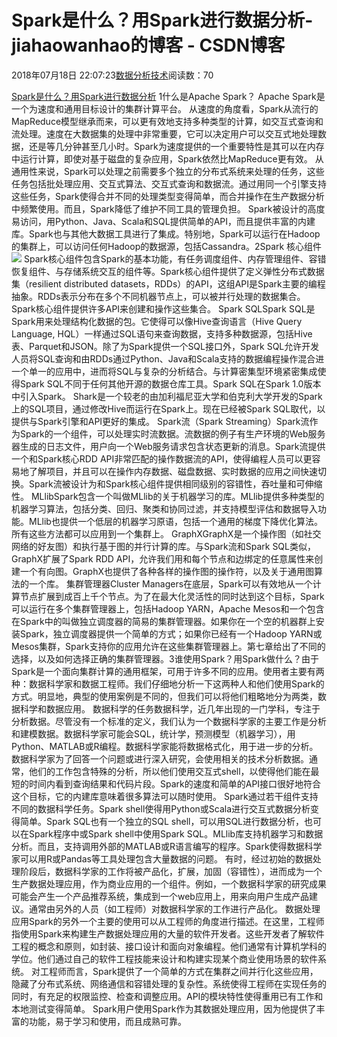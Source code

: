 
# Spark是什么？用Spark进行数据分析​​​​​​​ - jiahaowanhao的博客 - CSDN博客


2018年07月18日 22:07:23[数据分析技术](https://me.csdn.net/jiahaowanhao)阅读数：70


[Spark是什么？用Spark进行数据分析](http://cda.pinggu.org/view/26127.html)
1什么是Apache Spark？
Apache Spark是一个为速度和通用目标设计的集群计算平台。
从速度的角度看，Spark从流行的MapReduce模型继承而来，可以更有效地支持多种类型的计算，如交互式查询和流处理。速度在大数据集的处理中非常重要，它可以决定用户可以交互式地处理数据，还是等几分钟甚至几小时。Spark为速度提供的一个重要特性是其可以在内存中运行计算，即使对基于磁盘的复杂应用，Spark依然比MapReduce更有效。
从通用性来说，Spark可以处理之前需要多个独立的分布式系统来处理的任务，这些任务包括批处理应用、交互式算法、交互式查询和数据流。通过用同一个引擎支持这些任务，Spark使得合并不同的处理类型变得简单，而合并操作在生产数据分析中频繁使用。而且，Spark降低了维护不同工具的管理负担。
Spark被设计的高度易访问，用Python、Java、Scala和SQL提供简单的API，而且提供丰富的内建库。Spark也与其他大数据工具进行了集成。特别地，Spark可以运行在Hadoop的集群上，可以访问任何Hadoop的数据源，包括Cassandra。2Spark 核心组件
![](http://www.cda.cn/uploadfile/image/20180718/20180718064907_80798.png)
Spark核心组件包含Spark的基本功能，有任务调度组件、内存管理组件、容错恢复组件、与存储系统交互的组件等。Spark核心组件提供了定义弹性分布式数据集（resilient distributed datasets，RDDs）的API，这组API是Spark主要的编程抽象。RDDs表示分布在多个不同机器节点上，可以被并行处理的数据集合。Spark核心组件提供许多API来创建和操作这些集合。
Spark SQLSpark SQL是Spark用来处理结构化数据的包。它使得可以像Hive查询语言（Hive Query Language, HQL）一样通过SQL语句来查询数据，支持多种数据源，包括Hive表、Parquet和JSON。除了为Spark提供一个SQL接口外，Spark SQL允许开发人员将SQL查询和由RDDs通过Python、Java和Scala支持的数据编程操作混合进一个单一的应用中，进而将SQL与复杂的分析结合。与计算密集型环境紧密集成使得Spark SQL不同于任何其他开源的数据仓库工具。Spark SQL在Spark 1.0版本中引入Spark。
Shark是一个较老的由加利福尼亚大学和伯克利大学开发的Spark上的SQL项目，通过修改Hive而运行在Spark上。现在已经被Spark SQL取代，以提供与Spark引擎和API更好的集成。
Spark流（Spark Streaming）Spark流作为Spark的一个组件，可以处理实时流数据。流数据的例子有生产环境的Web服务器生成的日志文件，用户向一个Web服务请求包含状态更新的消息。Spark流提供一个和Spark核心RDD API非常匹配的操作数据流的API，使得编程人员可以更容易地了解项目，并且可以在操作内存数据、磁盘数据、实时数据的应用之间快速切换。Spark流被设计为和Spark核心组件提供相同级别的容错性，吞吐量和可伸缩性。
MLlibSpark包含一个叫做MLlib的关于机器学习的库。MLlib提供多种类型的机器学习算法，包括分类、回归、聚类和协同过滤，并支持模型评估和数据导入功能。MLlib也提供一个低层的机器学习原语，包括一个通用的梯度下降优化算法。所有这些方法都可以应用到一个集群上。
GraphXGraphX是一个操作图（如社交网络的好友图）和执行基于图的并行计算的库。与Spark流和Spark SQL类似，GraphX扩展了Spark RDD API，允许我们用和每个节点和边绑定的任意属性来创建一个有向图。GraphX也提供了各种各样的操作图的操作符，以及关于通用图算法的一个库。
集群管理器Cluster Managers在底层，Spark可以有效地从一个计算节点扩展到成百上千个节点。为了在最大化灵活性的同时达到这个目标，Spark可以运行在多个集群管理器上，包括Hadoop YARN，Apache Mesos和一个包含在Spark中的叫做独立调度器的简易的集群管理器。如果你在一个空的机器群上安装Spark，独立调度器提供一个简单的方式；如果你已经有一个Hadoop YARN或Mesos集群，Spark支持你的应用允许在这些集群管理器上。第七章给出了不同的选择，以及如何选择正确的集群管理器。3谁使用Spark？用Spark做什么？由于Spark是一个面向集群计算的通用框架，可用于许多不同的应用。使用者主要有两种：数据科学家和数据工程师。我们仔细地分析一下这两种人和他们使用Spark的方式。明显地，典型的使用案例是不同的，但我们可以将他们粗略地分为两类，数据科学和数据应用。
数据科学的任务数据科学，近几年出现的一门学科，专注于分析数据。尽管没有一个标准的定义，我们认为一个数据科学家的主要工作是分析和建模数据。数据科学家可能会SQL，统计学，预测模型（机器学习），用Python、MATLAB或R编程。数据科学家能将数据格式化，用于进一步的分析。
数据科学家为了回答一个问题或进行深入研究，会使用相关的技术分析数据。通常，他们的工作包含特殊的分析，所以他们使用交互式shell，以使得他们能在最短的时间内看到查询结果和代码片段。Spark的速度和简单的API接口很好地符合这个目标，它的内建库意味着很多算法可以随时使用。
Spark通过若干组件支持不同的数据科学任务。Spark shell使得用Python或Scala进行交互式数据分析变得简单。Spark SQL也有一个独立的SQL shell，可以用SQL进行数据分析，也可以在Spark程序中或Spark shell中使用Spark SQL。MLlib库支持机器学习和数据分析。而且，支持调用外部的MATLAB或R语言编写的程序。Spark使得数据科学家可以用R或Pandas等工具处理包含大量数据的问题。
有时，经过初始的数据处理阶段后，数据科学家的工作将被产品化，扩展，加固（容错性），进而成为一个生产数据处理应用，作为商业应用的一个组件。例如，一个数据科学家的研究成果可能会产生一个产品推荐系统，集成到一个web应用上，用来向用户生成产品建议。通常由另外的人员（如工程师）对数据科学家的工作进行产品化。
数据处理应用Spark的另外一个主要的使用可以从工程师的角度进行描述。在这里，工程师指使用Spark来构建生产数据处理应用的大量的软件开发者。这些开发者了解软件工程的概念和原则，如封装、接口设计和面向对象编程。他们通常有计算机学科的学位。他们通过自己的软件工程技能来设计和构建实现某个商业使用场景的软件系统。
对工程师而言，Spark提供了一个简单的方式在集群之间并行化这些应用，隐藏了分布式系统、网络通信和容错处理的复杂性。系统使得工程师在实现任务的同时，有充足的权限监控、检查和调整应用。API的模块特性使得重用已有工作和本地测试变得简单。
Spark用户使用Spark作为其数据处理应用，因为他提供了丰富的功能，易于学习和使用，而且成熟可靠。

